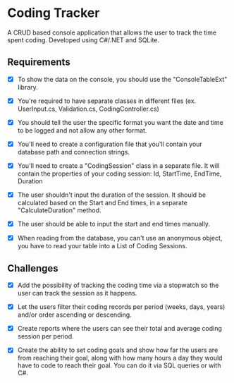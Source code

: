 # Coding Tracker

A CRUD based console application that allows the user to track the time spent coding. Developed using C#/.NET and SQLite.

## Requirements

- [x] To show the data on the console, you should use the "ConsoleTableExt" library.
 
- [x] You're required to have separate classes in different files (ex. UserInput.cs, Validation.cs, CodingController.cs)
 
- [x] You should tell the user the specific format you want the date and time to be logged and not allow any other format.

- [x] You'll need to create a configuration file that you'll contain your database path and connection strings.

- [x] You'll need to create a "CodingSession" class in a separate file. It will contain the properties of your coding session: Id, StartTime, EndTime, Duration

- [x] The user shouldn't input the duration of the session. It should be calculated based on the Start and End times, in a separate "CalculateDuration" method.

- [x] The user should be able to input the start and end times manually.
 
- [x] When reading from the database, you can't use an anonymous object, you have to read your table into a List of Coding Sessions.


## Challenges

- [x] Add the possibility of tracking the coding time via a stopwatch so the user can track the session as it happens.

- [x] Let the users filter their coding records per period (weeks, days, years) and/or order ascending or descending.

- [x] Create reports where the users can see their total and average coding session per period.

- [x] Create the ability to set coding goals and show how far the users are from reaching their goal, along with how many hours a day they would have to code to reach their goal. You can do it via SQL queries or with C#.
